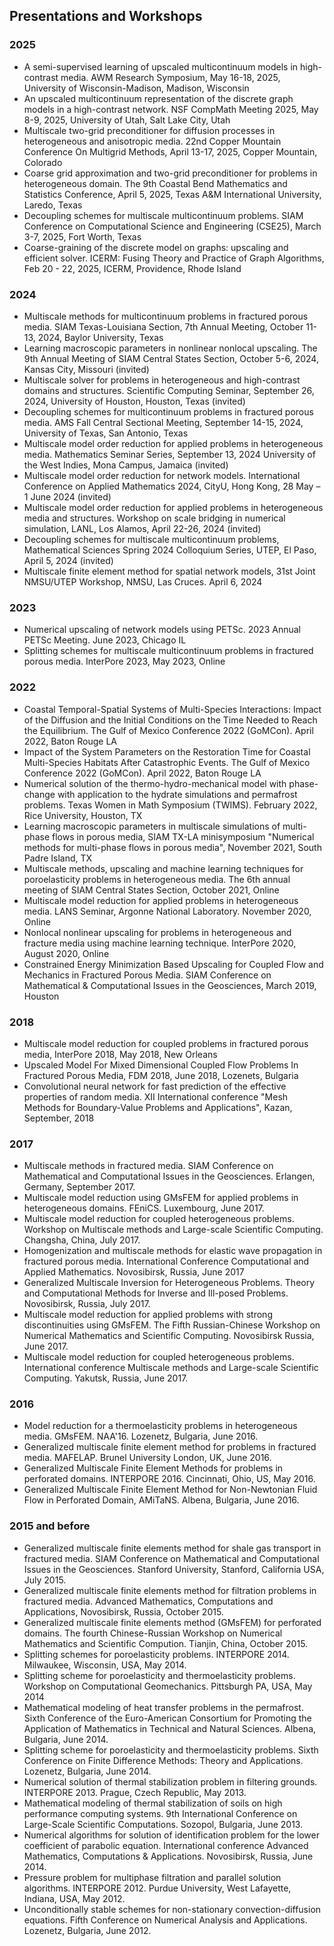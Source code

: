 ## Presentations and Workshops

### 2025
- A semi-supervised learning of upscaled multicontinuum models in high-contrast media. AWM Research Symposium, May 16-18, 2025, University of Wisconsin-Madison, Madison, Wisconsin
- An upscaled multicontinuum representation of the discrete graph models in a high-contrast network. NSF CompMath Meeting 2025, May 8-9, 2025, University of Utah, Salt Lake City, Utah
- Multiscale two-grid preconditioner for diffusion processes in heterogeneous and anisotropic media. 22nd Copper Mountain Conference On Multigrid Methods, April 13-17, 2025, Copper Mountain, Colorado
- Coarse grid approximation and two-grid preconditioner for problems in heterogeneous domain. The 9th Coastal Bend Mathematics and Statistics Conference, April 5, 2025, Texas A&M International University, Laredo, Texas
- Decoupling schemes for multiscale multicontinuum problems. SIAM Conference on Computational Science and Engineering (CSE25), March 3-7, 2025, Fort Worth, Texas
- Coarse-graining of the discrete model on graphs: upscaling and efficient solver. ICERM: Fusing Theory and Practice of Graph Algorithms, Feb 20 - 22, 2025, ICERM, Providence, Rhode Island

### 2024
- Multiscale methods for multicontinuum problems in fractured porous media. SIAM Texas-Louisiana Section, 7th Annual Meeting, October 11-13, 2024, Baylor University, Texas
- Learning macroscopic parameters in nonlinear nonlocal upscaling. The 9th Annual Meeting of SIAM Central States Section, October 5-6, 2024, Kansas City, Missouri (invited)
- Multiscale solver for problems in heterogeneous and high-contrast domains and structures. Scientific Computing Seminar, September 26, 2024, University of Houston, Houston, Texas (invited)
- Decoupling schemes for multicontinuum problems in fractured porous media. AMS Fall Central Sectional Meeting, September 14-15, 2024, University of Texas, San Antonio, Texas
- Multiscale model order reduction for applied problems in heterogeneous media. Mathematics Seminar Series, September 13, 2024 University of the West Indies, Mona Campus, Jamaica (invited)
- Multiscale model order reduction for network models. International Conference on Applied Mathematics 2024, CityU, Hong Kong, 28 May – 1 June 2024 (invited)
- Multiscale model order reduction for applied problems in heterogeneous media and structures. Workshop on scale bridging in numerical simulation, LANL, Los Alamos, April 22-26, 2024 (invited)
- Decoupling schemes for multiscale multicontinuum problems, Mathematical Sciences Spring 2024 Colloquium Series, UTEP, El Paso, April 5, 2024 (invited)
- Multiscale finite element method for spatial network models, 31st Joint NMSU/UTEP Workshop, NMSU, Las Cruces. April 6, 2024

### 2023
- Numerical upscaling of network models using PETSc. 2023 Annual PETSc Meeting. June 2023, Chicago IL
- Splitting schemes for multiscale multicontinuum problems in fractured porous media. InterPore 2023, May 2023, Online

### 2022
- Coastal Temporal-Spatial Systems of Multi-Species Interactions: Impact of the Diffusion and the Initial Conditions on the Time Needed to Reach the Equilibrium. The Gulf of Mexico Conference 2022 (GoMCon). April 2022, Baton Rouge LA
- Impact of the System Parameters on the Restoration Time for Coastal Multi-Species Habitats After Catastrophic Events. The Gulf of Mexico Conference 2022 (GoMCon). April 2022, Baton Rouge LA
- Numerical solution of the thermo-hydro-mechanical model with phase-change with application to the hydrate simulations and permafrost problems. Texas Women in Math Symposium (TWIMS). February 2022, Rice University, Houston, TX
- Learning macroscopic parameters in multiscale simulations of multi-phase flows in porous media, SIAM TX-LA minisymposium "Numerical methods for multi-phase flows in porous media", November 2021, South Padre Island, TX
- Multiscale methods, upscaling and machine learning techniques for poroelasticity problems in heterogeneous media. The 6th annual meeting of SIAM Central States Section, October 2021, Online
- Multiscale model reduction for applied problems in heterogeneous media. LANS Seminar, Argonne National Laboratory. November 2020, Online
- Nonlocal nonlinear upscaling for problems in heterogeneous and fracture media using machine learning technique. InterPore 2020, August 2020, Online
- Constrained Energy Minimization Based Upscaling for Coupled Flow and Mechanics in Fractured Porous Media. SIAM Conference on Mathematical & Computational Issues in the Geosciences, March 2019, Houston

### 2018
- Multiscale model reduction for coupled problems in fractured porous media, InterPore 2018, May 2018, New Orleans
- Upscaled Model For Mixed Dimensional Coupled Flow Problems In Fractured Porous Media, FDM 2018, June 2018, Lozenets, Bulgaria
- Convolutional neural network for fast prediction of the effective properties of random media. XII International conference "Mesh Methods for Boundary-Value Problems and Applications", Kazan, September, 2018

### 2017
- Multiscale methods in fractured media. SIAM Conference on Mathematical and Computational Issues in the Geosciences. Erlangen, Germany, September 2017.
- Multiscale model reduction using GMsFEM for applied problems in heterogeneous domains. FEniCS. Luxembourg, June 2017.
- Multiscale model reduction for coupled heterogeneous problems. Workshop on Multiscale methods and Large-scale Scientific Computing. Changsha, China, July 2017.
- Homogenization and multiscale methods for elastic wave propagation in fractured porous media. International Conference Computational and Applied Mathematics. Novosibirsk, Russia, June 2017
- Generalized Multiscale Inversion for Heterogeneous Problems. Theory and Computational Methods for Inverse and Ill-posed Problems. Novosibirsk, Russia, July 2017.
- Multiscale model reduction for applied problems with strong discontinuities using GMsFEM. The Fifth Russian-Chinese Workshop on Numerical Mathematics and Scientific Computing. Novosibirsk Russia, June 2017.
- Multiscale model reduction for coupled heterogeneous problems. International conference Multiscale methods and Large-scale Scientific Computing. Yakutsk, Russia, June 2017.

### 2016
- Model reduction for a thermoelasticity problems in heterogeneous media. GMsFEM. NAA'16. Lozenetz, Bulgaria, June 2016.
- Generalized multiscale finite element method for problems in fractured media. MAFELAP. Brunel University London, UK, June 2016.
- Generalized Multiscale Finite Element Methods for problems in perforated domains. INTERPORE 2016. Cincinnati, Ohio, US, May 2016.
- Generalized Multiscale Finite Element Method for Non-Newtonian Fluid Flow in Perforated Domain, AMiTaNS. Albena, Bulgaria, June 2016.

### 2015 and before
- Generalized multiscale finite elements method for shale gas transport in fractured media. SIAM Conference on Mathematical and Computational Issues in the Geosciences. Stanford University, Stanford, California USA, July 2015.
- Generalized multiscale finite elements method for filtration problems in fractured media. Advanced Mathematics, Computations and Applications, Novosibirsk, Russia, October 2015.
- Generalized multiscale finite elements method (GMsFEM) for perforated domains. The fourth Chinese-Russian Workshop on Numerical Mathematics and Scientific Compution. Tianjin, China, October 2015.
- Splitting schemes for poroelasticity problems. INTERPORE 2014. Milwaukee, Wisconsin, USA, May 2014.
- Splitting scheme for poroelasticity and thermoelasticity problems. Workshop on Computational Geomechanics. Pittsburgh PA, USA, May 2014
- Mathematical modeling of heat transfer problems in the permafrost. Sixth Conference of the Euro-American Consortium for Promoting the Application of Mathematics in Technical and Natural Sciences. Albena, Bulgaria, June 2014.
- Splitting scheme for poroelasticity and thermoelasticity problems. Sixth Conference on Finite Difference Methods: Theory and Applications. Lozenetz, Bulgaria, June 2014.
- Numerical solution of thermal stabilization problem in filtering grounds. INTERPORE 2013. Prague, Czech Republic, May 2013.
- Mathematical modeling of thermal stabilization of soils on high performance computing systems. 9th International Conference on Large-Scale Scientific Computations. Sozopol, Bulgaria, June 2013.
- Numerical algorithms for solution of identification problem for the lower coefficient of parabolic equation. International conference Advanced Mathematics, Computations & Applications. Novosibirsk, Russia, June 2014.
- Pressure problem for multiphase filtration and parallel solution algorithms. INTERPORE 2012. Purdue University, West Lafayette, Indiana, USA, May 2012.
- Unconditionally stable schemes for non-stationary convection-diffusion equations. Fifth Conference on Numerical Analysis and Applications. Lozenetz, Bulgaria, June 2012.
